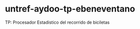 untref-aydoo-tp-ebeneventano
============================

TP: Procesador Estadistico del recorrido de biciletas
